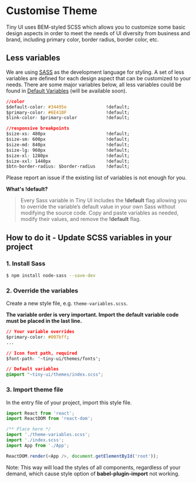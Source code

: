 # Customise Theme

Tiny UI uses BEM-styled SCSS which allows you to customize some basic design aspects in order to meet the needs of UI diversity from business and brand, including primary color, border radius, border color, etc.

## Less variables
We are using [SASS](https://sass-lang.com/) as the development language for styling. A set of less variables are defined for each design aspect that can be customized to your needs.
There are some major variables below, all less variables could be found in [Default Variables]() (will be available soon).

```css
//color
$default-color: #34495e               !default;
$primary-color: #6E41BF               !default;
$link-color: $primary-color           !default;

//responsive breakpoints
$size-xs: 480px                       !default;
$size-sm: 600px                       !default;
$size-md: 840px                       !default;
$size-lg: 960px                       !default;
$size-xl: 1280px                      !default;
$size-xxl: 1440px                     !default;
$btn-border-radius: $border-radius    !default;
```

Please report an issue if the existing list of variables is not enough for you.

**What's !default?**
> Every Sass variable in Tiny UI includes the **!default** flag allowing you to override the variable’s default value in your own Sass without modifying the source code. Copy and paste variables as needed, modify their values, and remove the **!default** flag.

## How to do it - Update SCSS variables in your project

### 1. Install Sass

```bash
$ npm install node-sass --save-dev
```

### 2. Override the variables

Create a new style file, e.g. `theme-variables.scss`.

**The variable order is very important. Import the default variable code must be placed in the last line.**

```css
// Your variable overrides
$primary-color: #007bff;
...

// Icon font path, required
$font-path: '~tiny-ui/themes/fonts';

// Default variables
@import "~tiny-ui/themes/index.scss";
```

### 3. Import theme file

In the entry file of your project, import this style file.

```js
import React from 'react';
import ReactDOM from 'react-dom';

/** Place here */
import './theme-variables.scss';
import './index.scss';
import App from './App';

ReactDOM.render(<App />, document.getElementById('root'));
```

Note: This way will load the styles of all components, regardless of your demand, which cause style option of **babel-plugin-import** not working.
